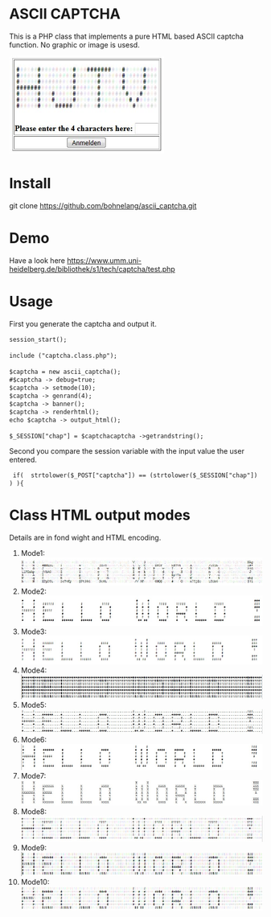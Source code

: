 # ASCII CAPTCHA
This is a PHP class that implements a pure HTML based ASCII captcha function. No graphic or image is usesd. 

![Mode 1](https://github.com/bohnelang/ascii_captcha/blob/master/image1.jpg) 

# Install

git clone https://github.com/bohnelang/ascii_captcha.git

# Demo 
Have a look here https://www.umm.uni-heidelberg.de/bibliothek/s1/tech/captcha/test.php

# Usage

First you generate the captcha and output it.

```
session_start();

include ("captcha.class.php");

$captcha = new ascii_captcha();
#$captcha -> debug=true;
$captcha -> setmode(10);
$captcha -> genrand(4);
$captcha -> banner();
$captcha -> renderhtml();
echo $captcha -> output_html();

$_SESSION["chap"] = $captchacaptcha ->getrandstring();

```

Second you compare the session variable with the input value the user entered. 

```
 if(  strtolower($_POST["captcha"]) == (strtolower($_SESSION["chap"]) ) ){

```

# Class HTML output modes
Details are in fond wight and HTML encoding. 

1. Mode1: ![Mode 1](https://github.com/bohnelang/ascii_captcha/blob/master/modes/mode1.jpg)
2. Mode2: ![Mode 2](https://github.com/bohnelang/ascii_captcha/blob/master/modes/mode2.jpg) 
3. Mode3: ![Mode 3](https://github.com/bohnelang/ascii_captcha/blob/master/modes/mode3.jpg) 
4. Mode4: ![Mode 4](https://github.com/bohnelang/ascii_captcha/blob/master/modes/mode4.jpg) 
5. Mode5: ![Mode 5](https://github.com/bohnelang/ascii_captcha/blob/master/modes/mode5.jpg) 
6. Mode6: ![Mode 6](https://github.com/bohnelang/ascii_captcha/blob/master/modes/mode6.jpg) 
7. Mode7: ![Mode 7](https://github.com/bohnelang/ascii_captcha/blob/master/modes/mode7.jpg) 
8. Mode8: ![Mode 8](https://github.com/bohnelang/ascii_captcha/blob/master/modes/mode8.jpg) 
9. Mode9: ![Mode 9](https://github.com/bohnelang/ascii_captcha/blob/master/modes/mode9.jpg) 
10. Mode10: ![Mode 10](https://github.com/bohnelang/ascii_captcha/blob/master/modes/mode10.jpg) 


